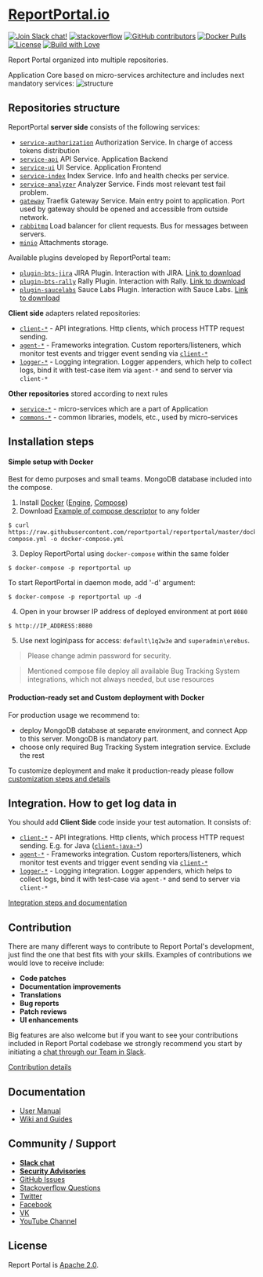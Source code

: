 # [ReportPortal.io](http://ReportPortal.io)

[![Join Slack chat!](https://reportportal-slack-auto.herokuapp.com/badge.svg)](https://reportportal-slack-auto.herokuapp.com)
[![stackoverflow](https://img.shields.io/badge/reportportal-stackoverflow-orange.svg?style=flat)](http://stackoverflow.com/questions/tagged/reportportal)
[![GitHub contributors](https://img.shields.io/badge/contributors-102-blue.svg)](https://reportportal.io/community)
[![Docker Pulls](https://img.shields.io/docker/pulls/reportportal/service-api.svg?maxAge=25920)](https://hub.docker.com/u/reportportal/)
[![License](https://img.shields.io/badge/license-Apache-brightgreen.svg)](https://www.apache.org/licenses/LICENSE-2.0)
[![Build with Love](https://img.shields.io/badge/build%20with-❤%EF%B8%8F%E2%80%8D-lightgrey.svg)](http://reportportal.io?style=flat)


Report Portal organized into multiple repositories.

Application Core based on micro-services architecture and includes next mandatory services:
![structure](https://github.com/reportportal/reportportal/blob/master/public/rp_repo_structure.png)

## Repositories structure

ReportPortal **server side** consists of the following services:
- [`service-authorization`](https://github.com/reportportal/service-authorization) Authorization Service. In charge of access tokens distribution
- [`service-api`](https://github.com/reportportal/service-api) API Service. Application Backend
- [`service-ui`](https://github.com/reportportal/service-ui) UI Service. Application Frontend
- [`service-index`](https://github.com/reportportal/service-index) Index Service. Info and health checks per service.
- [`service-analyzer`](https://github.com/reportportal/service-auto-analyzer) Analyzer Service. Finds most relevant test fail problem.
- [`gateway`](https://github.com/containous/traefik) Traefik Gateway Service. Main entry point to application. Port used by gateway should be opened and accessible from outside network.
- [`rabbitmq`](https://github.com/rabbitmq) Load balancer for client requests. Bus for messages between servers.
- [`minio`](https://github.com/minio/minio) Attachments storage.

Available plugins developed by ReportPortal team:

- [`plugin-bts-jira`](https://github.com/reportportal/plugin-bts-jira) JIRA Plugin. Interaction with JIRA. [Link to download](https://bintray.com/beta/#/epam/reportportal/plugin-bts-jira?tab=files)
- [`plugin-bts-rally`](https://github.com/reportportal/plugin-bts-rally) Rally Plugin. Interaction with Rally. [Link to download](https://bintray.com/beta/#/epam/reportportal/plugin-bts-rally?tab=files) 
- [`plugin-saucelabs`](https://github.com/reportportal/plugin-saucelabs) Sauce Labs Plugin. Interaction with Sauce Labs. [Link to download](https://bintray.com/beta/#/epam/reportportal/plugin-saucelabs?tab=files)

**Client side** adapters related repositories:

- [`client-*`](https://github.com/reportportal?utf8=%E2%9C%93&q=client-) - API integrations. Http clients, which process HTTP request sending.
- [`agent-*`](https://github.com/reportportal?utf8=%E2%9C%93&q=agent-) - Frameworks integration. Custom reporters/listeners, which monitor test events and trigger event sending via [`client-*`](https://github.com/reportportal?utf8=%E2%9C%93&q=client-)
- [`logger-*`](https://github.com/reportportal?utf8=%E2%9C%93&q=logger-) - Logging integration. Logger appenders, which help to collect logs, bind it with test-case item via `agent-*` and send to server via `client-*`

**Other repositories** stored according to next rules
- [`service-*`](https://github.com/reportportal?utf8=%E2%9C%93&q=service-) - micro-services which are a part of Application
- [`commons-*`](https://github.com/reportportal?utf8=%E2%9C%93&q=commons-) - common libraries, models, etc., used by micro-services


## Installation steps

#### Simple setup with Docker
Best for demo purposes and small teams. MongoDB database included into the compose.

1. Install [Docker](https://docs.docker.com/engine/installation/) ([Engine](https://docs.docker.com/engine/installation/), [Compose](https://docs.docker.com/compose/install/))
2. Download [Example of compose descriptor](https://github.com/reportportal/reportportal/blob/master/docker-compose.yml) to any folder

  ```Shell
  $ curl https://raw.githubusercontent.com/reportportal/reportportal/master/docker-compose.yml -o docker-compose.yml
  ```
3. Deploy ReportPortal using `docker-compose` within the same folder

  ```Shell
  $ docker-compose -p reportportal up
  ```
To start ReportPortal in daemon mode, add '-d' argument:
  ```Shell
  $ docker-compose -p reportportal up -d
  ```  
4. Open in your browser IP address of deployed environment at port `8080`

  ```
  $ http://IP_ADDRESS:8080
  ```
5. Use next login\pass for access: `default\1q2w3e` and  `superadmin\erebus`. 

>Please change admin password for security.

>Mentioned compose file deploy all available Bug Tracking System integrations, which not always needed, but use resources

#### Production-ready set and Custom deployment with Docker

For production usage we recommend to:
- deploy MongoDB database at separate environment, and connect App to this server. MongoDB is mandatory part.
- choose only required Bug Tracking System integration service. Exclude the rest

To customize deployment and make it production-ready please follow [customization steps and details](https://github.com/reportportal/reportportal/wiki/Production-Ready-set-and-Deployment-Customization)


## Integration. How to get log data in

You should add **Client Side** code inside your test automation. It consists of:

- [`client-*`](https://github.com/reportportal?utf8=%E2%9C%93&q=client-) - API integrations. Http clients, which process HTTP request sending. E.g. for Java ([`client-java-*`](https://github.com/reportportal?utf8=%E2%9C%93&q=client-java-))
- [`agent-*`](https://github.com/reportportal?utf8=%E2%9C%93&q=agent-) - Frameworks integration. Custom reporters/listeners, which monitor test events and trigger event sending via [`client-*`](https://github.com/reportportal?utf8=%E2%9C%93&q=client-)
- [`logger-*`](https://github.com/reportportal?utf8=%E2%9C%93&q=logger-) - Logging integration. Logger appenders, which helps to collect logs, bind it with test-case via `agent-*` and send to server via `client-*`

[Integration steps and documentation](http://reportportal.io/#documentation/%EF%BB%BFTest-framework-integration)

## Contribution

There are many different ways to contribute to Report Portal's development, just find the one that best fits with your skills. Examples of contributions we would love to receive include:

- **Code patches**
- **Documentation improvements**
- **Translations**
- **Bug reports**
- **Patch reviews**
- **UI enhancements**

Big features are also welcome but if you want to see your contributions included in Report Portal codebase we strongly recommend you start by initiating a [chat through our Team in Slack](https://reportportal-slack-auto.herokuapp.com).

[Contribution details](https://github.com/reportportal/reportportal/wiki/Contribution)

## Documentation

* [User Manual](http://reportportal.io/#documentation)
* [Wiki and Guides](https://github.com/reportportal/reportportal/wiki)


## Community / Support

* [**Slack chat**](https://reportportal-slack-auto.herokuapp.com)
* [**Security Advisories**](https://github.com/reportportal/reportportal/blob/master/SECURITY_ADVISORIES.md)
* [GitHub Issues](https://github.com/reportportal/reportportal/issues)
* [Stackoverflow Questions](http://stackoverflow.com/questions/tagged/reportportal)
* [Twitter](http://twitter.com/ReportPortal_io)
* [Facebook](https://www.facebook.com/ReportPortal.io)
* [VK](https://vk.com/reportportal_io)
* [YouTube Channel](https://www.youtube.com/channel/UCsZxrHqLHPJcrkcgIGRG-cQ)

## License

Report Portal is [Apache 2.0](https://www.apache.org/licenses/LICENSE-2.0).

